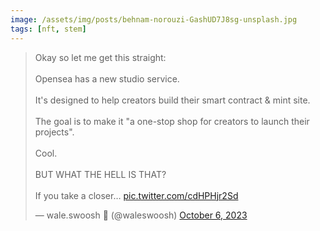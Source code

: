 ```yaml
---
image: /assets/img/posts/behnam-norouzi-GashUD7J8sg-unsplash.jpg
tags: [nft, stem]
---
```


<blockquote class="twitter-tweet"><p lang="en" dir="ltr">Okay so let me get this straight:<br><br>Opensea has a new studio service.<br><br>It&#39;s designed to help creators build their smart contract &amp; mint site.<br><br>The goal is to make it &quot;a one-stop shop for creators to launch their projects&quot;.<br><br>Cool.<br><br>BUT WHAT THE HELL IS THAT?<br><br>If you take a closer… <a href="https://t.co/cdHPHjr2Sd">pic.twitter.com/cdHPHjr2Sd</a></p>&mdash; wale.swoosh 🐳 (@waleswoosh) <a href="https://twitter.com/waleswoosh/status/1710248601815765425?ref_src=twsrc%5Etfw">October 6, 2023</a></blockquote> <script async src="https://platform.twitter.com/widgets.js" charset="utf-8"></script>
